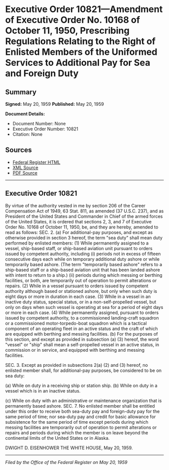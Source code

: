 # Executive Order 10821—Amendment of Executive Order No. 10168 of October 11, 1950, Prescribing Regulations Relating to the Right of Enlisted Members of the Uniformed Services to Additional Pay for Sea and Foreign Duty

## Summary

**Signed:** May 20, 1959
**Published:** May 20, 1959

**Document Details:**
- Document Number: None
- Executive Order Number: 10821
- Citation: None

## Sources
- [Federal Register HTML](https://www.presidency.ucsb.edu/documents/executive-order-10821-amendment-executive-order-no-10168-october-11-1950-prescribing)
- [XML Source](None)
- [PDF Source](None)

---

## Executive Order 10821

By virtue of the authority vested in me by section 206 of the Career Compensation Act of 1949, 63 Stat. 811, as amended (37 U.S.C. 237), and as President of the United States and Commander in Chief of the armed forces of the United States, it is ordered that sections 2, 3, and 7 of Executive Order No. 10168 of October 11, 1950, be, and they are hereby, amended to read as follows:
SEC. 2. (a) For additional-pay purposes, and except as otherwise provided in section 3 hereof, the term "sea duty" shall mean duty performed by enlisted members:
    (1) While permanently assigned to a vessel, ship-based staff, or ship-based aviation unit pursuant to orders issued by competent authority, including
    (i) periods not in excess of fifteen consecutive days each while on temporary additional duty ashore or while temporarily based ashore. (The term "temporarily based ashore" refers to a ship-based staff or a ship-based aviation unit that has been landed ashore with intent to return to a ship.)
    (ii) periods during which messing or berthing facilities, or both, are temporarily out of operation to permit alterations or repairs.
    (2) While in a vessel pursuant to orders issued by competent authority although based or stationed ashore, but only when such duty is eight days or more in duration in each case.
    (3) While in a vessel in an inactive duty status, special status, or in a non-self-propelled vessel, but only on days when such vessel is operating at sea for a period of eight days or more in each case.
    (4) While permanently assigned, pursuant to orders issued by competent authority, to a commissioned landing-craft squadron or a commissioned motor-torpedo-boat squadron which is a tactical component of an operating fleet in an active status and the craft of which are equipped with berthing and messing facilities.
(b) For the purposes of this section, and except as provided in subsection (a) (3) hereof, the word "vessel" or "ship" shall mean a self-propelled vessel in an active status, in commission or in service, and equipped with berthing and messing facilities.

SEC. 3. Except as provided in subsections 2(a) (2) and (3) hereof, no enlisted member shall, for additional-pay purposes, be considered to be on sea duty:

(a) While on duty in a receiving ship or station ship.
(b) While on duty in a vessel which is in an inactive status.

(c) While on duty with an administrative or maintenance organization that is permanently based ashore.
SEC. 7. No enlisted member shall be entitled under this order to receive both sea-duty pay and foreign-duty pay for the same period of time; nor sea-duty pay and credit for basic allowance for subsistence for the same period of time except periods during which messing facilities are temporarily out of operation to permit alterations or repairs and periods during which the member is on leave beyond the continental limits of the United States or in Alaska.

DWIGHT D. EISENHOWER
THE WHITE HOUSE,
May 20, 1959.

---

*Filed by the Office of the Federal Register on May 20, 1959*
